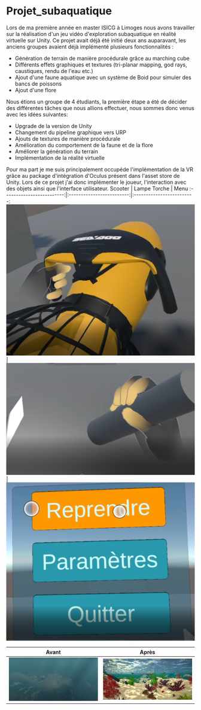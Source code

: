 # Projet_subaquatique
Lors de ma première année en master ISICG à Limoges nous avons travailler sur la réalisation d'un jeu vidéo d'exploration subaquatique en réalité virtuelle sur Unity.
Ce projet avait déjà été initié deux ans auparavant, les anciens groupes avaient déjà implémenté plusieurs fonctionnalités : 

- Génération de terrain de manière procédurale grâce au marching cube
- Différents effets graphiques et textures (tri-planar mapping, god rays, caustiques, rendu de l'eau etc.)
- Ajout d'une faune aquatique avec un système de Boid pour simuler des bancs de poissons
- Ajout d'une flore
  
Nous étions un groupe de 4 étudiants, la première étape a été de décider des différentes tâches que nous allions effectuer, nous sommes donc venus avec les idées suivantes:
- Upgrade de la version de Unity
- Changement du pipeline graphique vers URP
- Ajouts de textures de manière procédurale
- Amélioration du comportement de la faune et de la flore
- Améliorer la génération du terrain
- Implémentation de la réalité virtuelle

Pour ma part je me suis principalement occupéde l'implémentation de la VR grâce au package d'intégration d'Oculus présent dans l'asset store de Unity.
Lors de ce projet j'ai donc implémenter le joueur, l'interaction avec des objets ainsi que l'interface utilisateur.
Scooter          |  Lampe Torche |  Menu
:-------------------------:|:-------------------------:|:-------------------------:
![](VR_Scooter.PNG)  |  ![](VR_Torche.PNG)|  ![](VR_Menu.PNG)

Avant           |  Après
:-------------------------:|:-------------------------:
![](Avant.png)  |  ![](Après.png)
